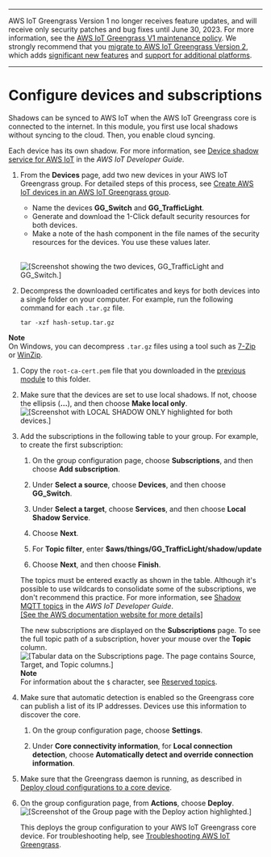 --------

AWS IoT Greengrass Version 1 no longer receives feature updates, and will receive only security patches and bug fixes until June 30, 2023\. For more information, see the [AWS IoT Greengrass V1 maintenance policy](https://docs.aws.amazon.com/greengrass/v1/developerguide/maintenance-policy.html)\. We strongly recommend that you [migrate to AWS IoT Greengrass Version 2](https://docs.aws.amazon.com/greengrass/v2/developerguide/move-from-v1.html), which adds [significant new features](https://docs.aws.amazon.com/greengrass/v2/developerguide/greengrass-v2-whats-new.html) and [support for additional platforms](https://docs.aws.amazon.com/greengrass/v2/developerguide/operating-system-feature-support-matrix.html)\.

--------

# Configure devices and subscriptions<a name="config-dev-subs"></a>

Shadows can be synced to AWS IoT when the AWS IoT Greengrass core is connected to the internet\. In this module, you first use local shadows without syncing to the cloud\. Then, you enable cloud syncing\.

Each device has its own shadow\. For more information, see [Device shadow service for AWS IoT](https://docs.aws.amazon.com/iot/latest/developerguide/iot-device-shadows.html) in the *AWS IoT Developer Guide*\.

1. From the **Devices** page, add two new devices in your AWS IoT Greengrass group\. For detailed steps of this process, see [Create AWS IoT devices in an AWS IoT Greengrass group](device-group.md)\.
   + Name the devices **GG\_Switch** and **GG\_TrafficLight**\.
   + Generate and download the 1\-Click default security resources for both devices\.
   + Make a note of the hash component in the file names of the security resources for the devices\. You use these values later\.

      
![\[Screenshot showing the two devices, GG_TrafficLight and GG_Switch.\]](http://docs.aws.amazon.com/greengrass/v1/developerguide/images/gg-get-started-078.png)

1. Decompress the downloaded certificates and keys for both devices into a single folder on your computer\. For example, run the following command for each `.tar.gz` file\.

   ```
   tar -xzf hash-setup.tar.gz
   ```
**Note**  
On Windows, you can decompress `.tar.gz` files using a tool such as [7\-Zip](http://www.7-zip.org/) or [WinZip](http://www.winzip.com/)\.

1. Copy the `root-ca-cert.pem` file that you downloaded in the [previous module](device-group.md#root-ca-device) to this folder\.

1. Make sure that the devices are set to use local shadows\. If not, choose the ellipsis \(**…**\), and then choose **Make local only**\.  
![\[Screenshot with LOCAL SHADOW ONLY highlighted for both devices.\]](http://docs.aws.amazon.com/greengrass/v1/developerguide/images/gg-get-started-079.png)

1. <a name="module5-subscriptions"></a>Add the subscriptions in the following table to your group\. For example, to create the first subscription:

   1. On the group configuration page, choose **Subscriptions**, and then choose **Add subscription**\.

   1. Under **Select a source**, choose **Devices**, and then choose **GG\_Switch**\.

   1. Under **Select a target**, choose **Services**, and then choose **Local Shadow Service**\.

   1. Choose **Next**\.

   1. For **Topic filter**, enter **$aws/things/GG\_TrafficLight/shadow/update**

   1. Choose **Next**, and then choose **Finish**\.

   The topics must be entered exactly as shown in the table\. Although it's possible to use wildcards to consolidate some of the subscriptions, we don't recommend this practice\. For more information, see [Shadow MQTT topics](https://docs.aws.amazon.com/iot/latest/developerguide/device-shadow-mqtt.html) in the *AWS IoT Developer Guide*\.    
[\[See the AWS documentation website for more details\]](http://docs.aws.amazon.com/greengrass/v1/developerguide/config-dev-subs.html)

   The new subscriptions are displayed on the **Subscriptions** page\. To see the full topic path of a subscription, hover your mouse over the **Topic** column\.  
![\[Tabular data on the Subscriptions page. The page contains Source, Target, and Topic columns.\]](http://docs.aws.amazon.com/greengrass/v1/developerguide/images/gg-get-started-080.png)
**Note**  
For information about the `$` character, see [Reserved topics](https://docs.aws.amazon.com/iot/latest/developerguide/topics.html#reserved-topics)\.

1. <a name="enable-automatic-detection"></a>Make sure that automatic detection is enabled so the Greengrass core can publish a list of its IP addresses\. Devices use this information to discover the core\.

   1. On the group configuration page, choose **Settings**\.

   1. Under **Core connectivity information**, for **Local connection detection**, choose **Automatically detect and override connection information**\.

1. Make sure that the Greengrass daemon is running, as described in [Deploy cloud configurations to a core device](configs-core.md)\.

1. <a name="console-actions-deploy"></a>On the group configuration page, from **Actions**, choose **Deploy**\.  
![\[Screenshot of the Group page with the Deploy action highlighted.\]](http://docs.aws.amazon.com/greengrass/v1/developerguide/images/gg-get-started-040.png)

   This deploys the group configuration to your AWS IoT Greengrass core device\. For troubleshooting help, see [Troubleshooting AWS IoT Greengrass](gg-troubleshooting.md)\.
